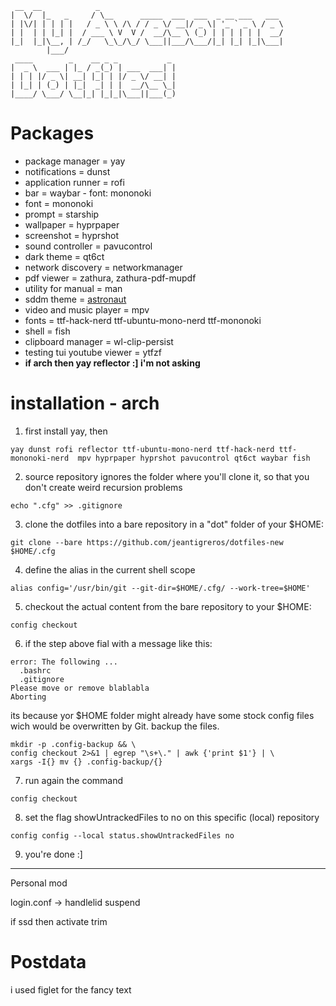 ```
 __  __            _
|  \/  |_   _     / \__      _____  ___  ___  _ __ ___   ___
| |\/| | | | |   / _ \ \ /\ / / _ \/ __|/ _ \| '_ ` _ \ / _ \
| |  | | |_| |  / ___ \ V  V /  __/\__ \ (_) | | | | | |  __/
|_|  |_|\__, | /_/   \_\_/\_/ \___||___/\___/|_| |_| |_|\___|
        |___/
 ____        _    __ _ _           _
|  _ \  ___ | |_ / _(_) | ___  ___| |
| | | |/ _ \| __| |_| | |/ _ \/ __| |
| |_| | (_) | |_|  _| | |  __/\__ \_|
|____/ \___/ \__|_| |_|_|\___||___(_)

```

# Packages

- package manager = yay
- notifications = dunst
- application runner = rofi
- bar = waybar - font: mononoki
- font = mononoki
- prompt = starship
- wallpaper = hyprpaper
- screenshot = hyprshot
- sound controller = pavucontrol
- dark theme = qt6ct
- network discovery = networkmanager
- pdf viewer = zathura, zathura-pdf-mupdf
- utility for manual = man
- sddm theme = [astronaut](https://github.com/Keyitdev/sddm-astronaut-theme)
- video and music player = mpv
- fonts = ttf-hack-nerd ttf-ubuntu-mono-nerd ttf-mononoki
- shell = fish
- clipboard manager = wl-clip-persist
- testing tui youtube viewer = ytfzf
- **if arch then yay reflector :] i'm not asking**

# installation - arch

1. first install yay, then

```
yay dunst rofi reflector ttf-ubuntu-mono-nerd ttf-hack-nerd ttf-mononoki-nerd  mpv hyprpaper hyprshot pavucontrol qt6ct waybar fish
```

2. source repository ignores the folder where you'll clone it, so that you don't create weird recursion problems

```
echo ".cfg" >> .gitignore
```

3. clone the dotfiles into a bare repository in a "dot" folder of your $HOME:

```
git clone --bare https://github.com/jeantigreros/dotfiles-new $HOME/.cfg
```

4. define the alias in the current shell scope

```
alias config='/usr/bin/git --git-dir=$HOME/.cfg/ --work-tree=$HOME'
```

5. checkout the actual content from the bare repository to your $HOME:

```
config checkout
```

6. if the step above fial with a message like this:

```
error: The following ...
  .bashrc
  .gitignore
Please move or remove blablabla
Aborting
```

its because yor $HOME folder might already have some stock config files wich would be overwritten by Git. backup the files.

```
mkdir -p .config-backup && \
config checkout 2>&1 | egrep "\s+\." | awk {'print $1'} | \
xargs -I{} mv {} .config-backup/{}
```

7. run again the command

```
config checkout
```

8. set the flag showUntrackedFiles to no on this specific (local) repository

```
config config --local status.showUntrackedFiles no
```

9. you're done :]

---

Personal mod

login.conf -> handlelid suspend

if ssd then activate trim

# Postdata

i used figlet for the fancy text
